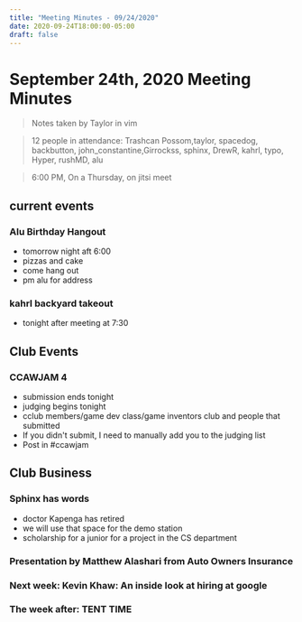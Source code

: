 ```yaml
---
title: "Meeting Minutes - 09/24/2020"
date: 2020-09-24T18:00:00-05:00
draft: false
---
```


# September 24th, 2020 Meeting Minutes
> Notes taken by Taylor in vim

> 12 people in attendance: Trashcan Possom,taylor, spacedog, backbutton, john_constantine,Girrockss, sphinx, DrewR, kahrl, typo, Hyper, rushMD, alu

>6:00 PM, On a Thursday, on jitsi meet  

## current events

### Alu Birthday Hangout
* tomorrow night aft 6:00
* pizzas and cake
* come hang out
* pm alu for address

### kahrl backyard takeout
* tonight after meeting at 7:30

## Club Events

### CCAWJAM 4
* submission ends tonight
* judging begins tonight
* cclub members/game dev class/game inventors club and people that submitted
* If you didn't submit, I need to manually add you to the judging list
* Post in #ccawjam

## Club Business

### Sphinx has words
* doctor Kapenga has retired
* we will use that space  for the demo station
* scholarship for a junior for a project in the CS department

### Presentation by Matthew Alashari from Auto Owners Insurance

### Next week: Kevin Khaw: An inside look at hiring at google

### The week after: TENT TIME



